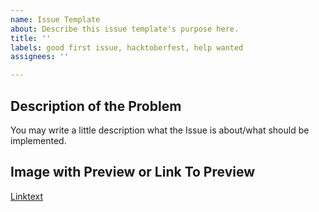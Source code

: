 ```yaml
---
name: Issue Template
about: Describe this issue template's purpose here.
title: ''
labels: good first issue, hacktoberfest, help wanted
assignees: ''

---
```


## Description of the Problem
You may write a little description what the Issue is about/what should be implemented.


## Image with Preview or Link To Preview
[Linktext](https://google.com/)
